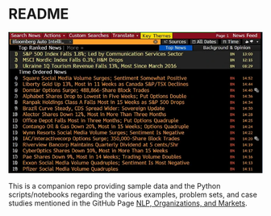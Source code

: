 # README

![](images/bloomberg.png)

This is a companion repo providing sample data and the Python scripts/notebooks
regarding the various examples, problem sets, and case studies mentioned in the
GitHub Page [NLP, Organizations, and
Markets](https://simonesantoni.github.io/NLP-orgs-markets/). 